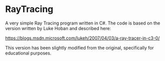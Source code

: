 # RayTracing
A very simple Ray Tracing program written in C#. The code is based on the version written by Luke Hoban and described here:

https://blogs.msdn.microsoft.com/lukeh/2007/04/03/a-ray-tracer-in-c3-0/

This version has been slightly modified from the original, specifically for educational purposes. 
